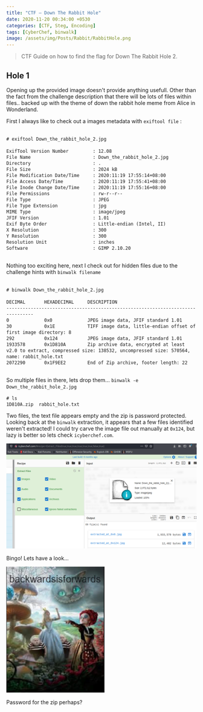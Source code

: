 ```yaml
---
title: "CTF — Down The Rabbit Hole"
date: 2020-11-20 00:34:00 +0530
categories: [CTF, Steg, Encoding]
tags: [CyberChef, binwalk]
image: /assets/img/Posts/Rabbit/RabbitHole.png
---
```


> CTF Guide on how to find the flag for Down The Rabbit Hole 2.

## Hole 1
Opening up the provided image doesn't provide anything usefull. Other than the fact from the challenge description that there will be lots of files within files.. backed up with the theme of down the rabbit hole meme from Alice in Wonderland.

First I always like to check out a images metadata with `exiftool file` :

``` shell

# exiftool Down_the_rabbit_hole_2.jpg

ExifTool Version Number         : 12.08
File Name                       : Down_the_rabbit_hole_2.jpg
Directory                       : .
File Size                       : 2024 kB
File Modification Date/Time     : 2020:11:19 17:55:14+08:00
File Access Date/Time           : 2020:11:19 17:55:41+08:00
File Inode Change Date/Time     : 2020:11:19 17:55:16+08:00
File Permissions                : rw-r--r--
File Type                       : JPEG
File Type Extension             : jpg
MIME Type                       : image/jpeg
JFIF Version                    : 1.01
Exif Byte Order                 : Little-endian (Intel, II)
X Resolution                    : 300
Y Resolution                    : 300
Resolution Unit                 : inches
Software                        : GIMP 2.10.20


```

Nothing too exciting here, next I check out for hidden files due to the challenge hints with `binwalk filename`

``` shell

# binwalk Down_the_rabbit_hole_2.jpg 

DECIMAL       HEXADECIMAL     DESCRIPTION
--------------------------------------------------------------------------------
0             0x0             JPEG image data, JFIF standard 1.01
30            0x1E            TIFF image data, little-endian offset of first image directory: 8
292           0x124           JPEG image data, JFIF standard 1.01
1933578       0x1D810A        Zip archive data, encrypted at least v2.0 to extract, compressed size: 138532, uncompressed size: 570564, name: rabbit_hole.txt
2072290       0x1F9EE2        End of Zip archive, footer length: 22


```

So multiple files in there, lets drop them... `binwalk -e Down_the_rabbit_hole_2.jpg `

``` shell
# ls
1D810A.zip  rabbit_hole.txt

```

Two files, the text file appears empty and the zip is password protected. Looking back at the `binwalk` extraction, it appears that a few files identified weren't extracted! I could try carve the image file out manually at `0x124`, but lazy is better so lets check `icyberchef.com`.


![rabbithole](/assets/img/Posts/Rabbit/RabbitHole1.png)

Bingo! Lets have a look...

![rabbithole](/assets/img/Posts/Rabbit/RabbitHole2.png)

Password for the zip perhaps?



